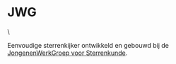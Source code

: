 # JWG

\

Eenvoudige sterrenkijker ontwikkeld en gebouwd bij de [JongenenWerkGroep
voor Sterrenkunde](http://www.sterrenkunde.nl/jwg).
